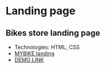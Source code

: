 # Landing page
## Bikes store landing page
- Technologies: HTML, CSS
- [MYBIKE landing](https://www.figma.com/file/NZQAIydtHo5QkINyGLHNcq/BIKE-New-Version?node-id=0%3A1)
- [DEMO LINK](https://PolianskyiDmytro.github.io/layout_landing-page/)
